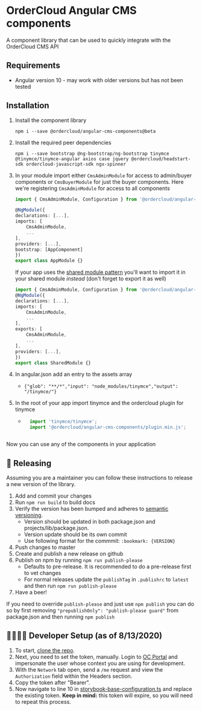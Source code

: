 # OrderCloud Angular CMS components

A component library that can be used to quickly integrate with the OrderCloud CMS API

## Requirements

* Angular version 10 - may work with older versions but has not been tested

## Installation
1. Install the component library
     ```
     npm i --save @ordercloud/angular-cms-components@beta
     ```
2. Install the required peer dependencies
    ```
    npm i --save bootstrap @ng-bootstrap/ng-bootstrap tinymce @tinymce/tinymce-angular axios case jquery @ordercloud/headstart-sdk ordercloud-javascript-sdk ngx-spinner
    ```
3. In your module import either `CmsAdminModule` for access to admin/buyer components or `CmsBuyerModule` for just the buyer components. Here we're registering `CmsAdminModule` for access to all components
    ```typescript
    import { CmsAdminModule, Configuration } from '@ordercloud/angular-cms-components';

    @NgModule({
    declarations: [...],
    imports: [
        CmsAdminModule,
        ...
    ],
    providers: [...],
    bootstrap: [AppComponent]
    })
    export class AppModule {}
    ```

    If your app uses the [shared module pattern](https://www.pluralsight.com/guides/using-shared-modules-in-angular) you'll want to import it in your shared module *instead* (don't forget to export it as well)
    ```typescript
    import { CmsAdminModule, Configuration } from '@ordercloud/angular-cms-components';
    @NgModule({
    declarations: [...],
    imports: [
        CmsAdminModule,
        ...
    ],
    exports: [
        CmsAdminModule,
        ...
    ],
    providers: [...],
    })
    export class SharedModule {}
    ```

4. In angular.json add an entry to the assets array
    - `{"glob": "**/*","input": "node_modules/tinymce","output": "/tinymce/"}`
5. In the root of your app import tinymce and the ordercloud plugin for tinymce
    - ```typescript
        import 'tinymce/tinymce';
        import '@ordercloud/angular-cms-components/plugin.min.js';
    ```

Now you can use any of the components in your application

## 🚀 Releasing

Assuming you are a maintainer you can follow these instructions to release a new version of the library.

1. Add and commit your changes
2. Run `npm run build` to build docs
3. Verify the version has been bumped and adheres to [semantic versioning](https://semver.org/).
    - Version should be updated in both package.json and projects/lib/package.json.
    - Version update should be its own commit
    - Use following format for the commmit: `:bookmark: {VERSION}`
4. Push changes to master
5. Create and publish a new release on github
6. Publish on npm by running `npm run publish-please`
   - Defaults to pre-release. It is recommended to do a pre-release first to vet changes
   - For normal releases update the `publishTag` in `.publishrc` to `latest` and then run `npm run publish-please`
7. Have a beer!

If you need to override `publish-please` and just use `npm publish` you can do so by first removing `"prepublishOnly": "publish-please guard"` from package.json and then running `npm publish`

## 👨‍💻👩‍💻 Developer Setup (as of 8/13/2020)
1. To start, [clone the repo](https://github.com/ordercloud-api/angular-cms-components).
2. Next, you need to set the token, manually. Login to [OC Portal](https://portal.ordercloud.io/console) and impersonate the user whose context you are using for development.
3. With the `Network` tab open, send a `/me` request and view the `Authorization` field within the Headers section.
4. Copy the token after "Bearer".
5. Now navigate to line 10 in [storybook-base-configuration.ts](projects/lib/src/stories/storybook-base-configuration.ts) and replace the existing token.
**Keep in mind:** this token will expire, so you will need to repeat this process.